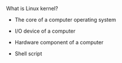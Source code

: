 What is Linux kernel?

 + The core of a computer operating system
 
 * I/O device of a computer
 
 * Hardware component of a computer
 
 * Shell script
 
